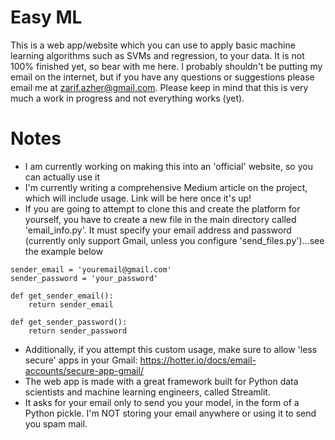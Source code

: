 # Easy ML

This is a web app/website which you can use to apply basic machine learning algorithms such as SVMs and regression, to your data. It is not 100% finished yet, so bear with me here. I probably shouldn't be putting my email on the internet, but if you have any questions or suggestions please email me at zarif.azher@gmail.com. Please keep in mind that this is very much a work in progress and not everything works (yet).

# Notes
- I am currently working on making this into an 'official' website, so you can actually use it
- I'm currently writing a comprehensive Medium article on the project, which will include usage. Link will be here once it's up!
- If you are going to attempt to clone this and create the platform for yourself, you have to create a new file in the main directory called 'email_info.py'. It must specify your email address and password (currently only support Gmail, unless you configure 'send_files.py')...see the example below
```shell
sender_email = 'youremail@gmail.com'
sender_password = 'your_password'

def get_sender_email():
    return sender_email

def get_sender_password():
    return sender_password
```
- Additionally, if you attempt this custom usage, make sure to allow 'less secure' apps in your Gmail: https://hotter.io/docs/email-accounts/secure-app-gmail/
- The web app is made with a great framework built for Python data scientists and machine learning engineers, called Streamlit.
- It asks for your email only to send you your model, in the form of a Python pickle. I'm NOT storing your email anywhere or using it to send you spam mail.
